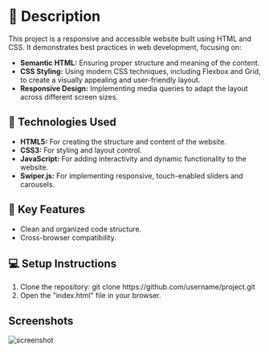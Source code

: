 # 📄 Description

<p>This project is a responsive and accessible website built using HTML and CSS. It demonstrates best practices in web development, focusing on:</p>
<ul>
  <li><b>Semantic HTML:</b> Ensuring proper structure and meaning of the content.</li>
  <li><b>CSS Styling:</b> Using modern CSS techniques, including Flexbox and Grid, to create a visually appealing and user-friendly layout.</li>
  <li><b>Responsive Design:</b> Implementing media queries to adapt the layout across different screen sizes.</li>
</ul>

## 🔧 Technologies Used

<ul>
  <li><b>HTML5:</b> For creating the structure and content of the website.</li>
  <li><b>CSS3:</b> For styling and layout control.</li>
  <li><b>JavaScript:</b> For adding interactivity and dynamic functionality to the website.</li>
  <li><b>Swiper.js:</b> For implementing responsive, touch-enabled sliders and carousels.</li>
</ul>

## 🌟 Key Features

<ul>
  <li>Clean and organized code structure.</li>
  <li>Cross-browser compatibility.</li>
</ul>

## 💻 Setup Instructions

<ol>
  <li>Clone the repository: git clone https://github.com/username/project.git
</li>
  <li>Open the "index.html" file in your browser.</li>
</ol>

## Screenshots

<img src="image/screencapture.png" alt="screenshot">